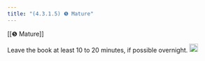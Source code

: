 ```yaml
---
title: "(4.3.1.5) ❺ Mature"
---
```


[[❺ Mature]]

Leave the book at least 10 to 20 minutes, if possible overnight.
<img src='https://scrapbox.io/api/pages/nishio/en/icon' alt='en.icon' height="19.5"/>